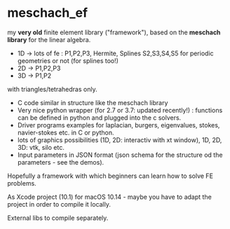 # meschach_ef
my **very old** finite element library ("framework"), based on the **meschach library** for the linear algebra.

- 1D -> lots of fe : P1,P2,P3, Hermite, Splines S2,S3,S4,S5  for periodic geometries or not (for splines too!)
- 2D -> P1,P2,P3
- 3D -> P1,P2

with triangles/tetrahedras only.

- C code similar in structure like the meschach library
- Very nice python wrapper (for 2.7 or 3.7: updated recently!) : functions can be defined in python and plugged into the c solvers.
- Driver programs examples for laplacian, burgers, eigenvalues, stokes, navier-stokes etc. in C or python.
- lots of graphics possibilities (1D, 2D: interactiv with xt window), 1D, 2D, 3D: vtk, silo etc.
- Input parameters in JSON format (json schema for the structure od the parameters - see the demos).

Hopefully a framework with which beginners can learn how to solve FE problems.

As Xcode project (10.1) for macOS 10.14 - maybe you have to adapt the project in order to compile it locally.

External libs to compile separately.
